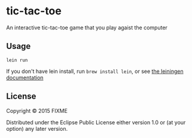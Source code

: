 # tic-tac-toe

An interactive tic-tac-toe game that you play agaist the computer

## Usage

`lein run`

If you don't have lein install, run `brew install lein`, or see [the leiningen documentation](https://leiningen.org)

## License

Copyright © 2015 FIXME

Distributed under the Eclipse Public License either version 1.0 or (at
your option) any later version.
